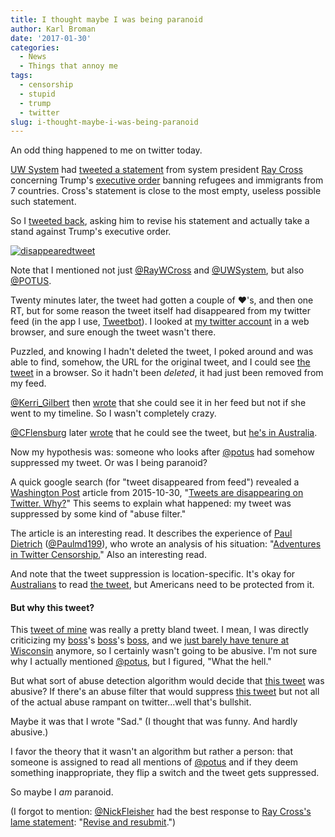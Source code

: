 ```yaml
---
title: I thought maybe I was being paranoid
author: Karl Broman
date: '2017-01-30'
categories:
  - News
  - Things that annoy me
tags:
  - censorship
  - stupid
  - trump
  - twitter
slug: i-thought-maybe-i-was-being-paranoid
---
```


An odd thing happened to me on twitter today.

[UW System](https://twitter.com/uwsystem) had [tweeted a statement](https://twitter.com/UWSystem/status/826167903145775104) from system president [Ray Cross](https://twitter.com/raywcross) concerning Trump's [executive order](https://www.nytimes.com/2017/01/27/us/politics/trump-syrian-refugees.html) banning refugees and immigrants from 7 countries. Cross's statement is close to the most empty, useless possible such statement.

So I [tweeted back](https://twitter.com/kwbroman/status/826174494096109568), asking him to revise his statement and actually take a stand against Trump's executive order.

[![disappearedtweet](https://kbroman.files.wordpress.com/2017/01/disappearedtweet.png)](https://twitter.com/kwbroman/status/826174494096109568)

Note that I mentioned not just [@RayWCross](https://twitter.com/raywcross) and [@UWSystem](https://twitter.com/uwsystem), but also [@POTUS](https://twitter.com/potus).

Twenty minutes later, the tweet had gotten a couple of ❤️'s, and then one RT, but for some reason the tweet itself had disappeared from my twitter feed (in the app I use, [Tweetbot](https://tapbots.com/tweetbot/)). I looked at [my twitter account](https://twitter.com/kwbroman) in a web browser, and sure enough the tweet wasn't there.

Puzzled, and knowing I hadn't deleted the tweet, I poked around and was able to find, somehow, the URL for the original tweet, and I could see [the tweet](https://twitter.com/kwbroman/status/826174494096109568) in a browser. So it hadn't been _deleted_, it had just been removed from my feed.

[@Kerri_Gilbert](https://twitter.com/kerri_gilbert) then [wrote](https://twitter.com/Kerri_Gilbert/status/826181462567297025) that she could see it in her feed but not if she went to my timeline. So I wasn't completely crazy.

[@CFlensburg](https://twitter.com/CFlensburg/) later [wrote](https://twitter.com/CFlensburg/status/826231062460129280) that he could see the tweet, but [he's in Australia](https://twitter.com/CFlensburg/status/826232029549178880).

Now my hypothesis was: someone who looks after [@potus](https://twitter.com/potus) had somehow suppressed my tweet. Or was I being paranoid?

A quick google search (for "tweet disappeared from feed") revealed a [Washington Post](https://www.washingtonpost.com) article from 2015-10-30, "[Tweets are disappearing on Twitter. Why?](https://www.washingtonpost.com/news/the-intersect/wp/2015/10/30/a-guide-to-why-some-activists-believe-their-tweets-are-being-censored-in-the-u-s/)" This seems to explain what happened: my tweet was suppressed by some kind of "abuse filter."

The article is an interesting read. It describes the experience of [Paul Dietrich](http://members.efn.org/~paulmd/) ([@Paulmd199](https://twitter.com/paulmd199)), who wrote an analysis of his situation: "[Adventures in Twitter Censorship.](http://members.efn.org/~paulmd/OwnWork/AdventuresinCensorship.pdf)" Also an interesting read.

And note that the tweet suppression is location-specific. It's okay for [Australians](https://twitter.com/CFlensburg/) to read [the tweet](https://twitter.com/kwbroman/status/826174494096109568), but Americans need to be protected from it.

#### But why this tweet?

This [tweet of mine](https://twitter.com/kwbroman/status/826174494096109568) was really a pretty bland tweet. I mean, I was directly criticizing my [boss](http://www.med.wisc.edu/about/administration/robert-golden-md/38)'s [boss](https://chancellor.wisc.edu/about/)'s [boss](https://twitter.com/raywcross), and we [just barely have tenure at Wisconsin](http://host.madison.com/wsj/news/local/education/university/regents-committee-passes-new-uw-madison-tenure-policy-with-changes/article_8249f119-05e7-5459-b4d8-25eab3e3882c.html) anymore, so I certainly wasn't going to be abusive. I'm not sure why I actually mentioned [@potus](https://twitter.com/potus), but I figured, "What the hell."

But what sort of abuse detection algorithm would decide that [this tweet](https://twitter.com/kwbroman/status/826174494096109568) was abusive? If there's an abuse filter that would suppress [this tweet](https://twitter.com/kwbroman/status/826174494096109568) but not all of the actual abuse rampant on twitter...well that's bullshit.

Maybe it was that I wrote "Sad." (I thought that was funny. And hardly abusive.)

I favor the theory that it wasn't an algorithm but rather a person: that someone is assigned to read all mentions of [@potus](https://twitter.com/potus) and if they deem something inappropriate, they flip a switch and the tweet gets suppressed.

So maybe I _am_ paranoid.

(I forgot to mention: [@NickFleisher](https://twitter.com/nickfleisher) had the best response to [Ray Cross's lame statement](https://twitter.com/UWSystem/status/826167903145775104): "[Revise and resubmit](https://twitter.com/nickfleisher/status/826184115456143360).")
